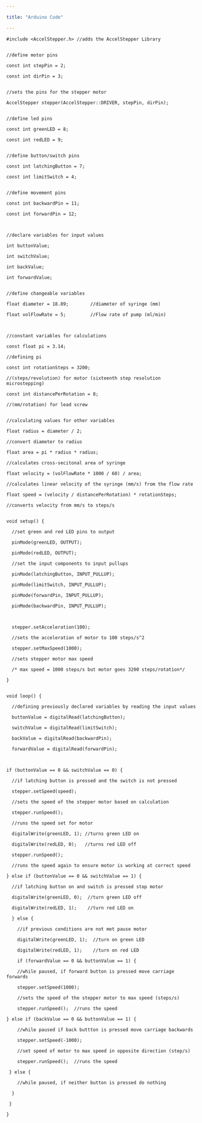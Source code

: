 ```yaml
---

title: "Arduino Code"

---
```



    #include <AccelStepper.h> //adds the AccelStepper Library


    //define motor pins

    const int stepPin = 2;

    const int dirPin = 3;


    //sets the pins for the stepper motor

    AccelStepper stepper(AccelStepper::DRIVER, stepPin, dirPin);


    //define led pins

    const int greenLED = 8;

    const int redLED = 9;


    //define button/switch pins

    const int latchingButton = 7;

    const int limitSwitch = 4;
    

    //define movement pins

    const int backwardPin = 11;

    const int forwardPin = 12;



    //declare variables for input values

    int buttonValue;

    int switchValue;

    int backValue;

    int forwardValue;


    //define changeable variables

    float diameter = 18.89;        //diameter of syringe (mm)

    float volFlowRate = 5;         //Flow rate of pump (ml/min)



    //constant variables for calculations

    const float pi = 3.14;      

    //defining pi
  
    const int rotationSteps = 3200;   

    //(steps/revolution) for motor (sixteenth step resolution microstepping)
  
    const int distancePerRotation = 8;   

    //(mm/rotation) for lead screw


    //calculating values for other variables

    float radius = diameter / 2;   

    //convert diameter to radius
  
    float area = pi * radius * radius;       

    //calculates cross-secitonal area of syringe
  
    float velocity = (volFlowRate * 1000 / 60) / area; 

    //calculates linear velocity of the syringe (mm/s) from the flow rate
  
    float speed = (velocity / distancePerRotation) * rotationSteps;  

    //converts velocity from mm/s to steps/s


    void setup() {

      //set green and red LED pins to output
  
      pinMode(greenLED, OUTPUT);
  
      pinMode(redLED, OUTPUT);
  
      //set the input components to input pullups
  
      pinMode(latchingButton, INPUT_PULLUP);
  
      pinMode(limitSwitch, INPUT_PULLUP);
  
      pinMode(forwardPin, INPUT_PULLUP);
  
      pinMode(backwardPin, INPUT_PULLUP);
  


      stepper.setAcceleration(100);         
  
      //sets the acceleration of motor to 100 steps/s^2
        
      stepper.setMaxSpeed(1000);            
  
      //sets stepper motor max speed
    
      /* max speed = 1000 steps/s but motor goes 3200 steps/rotation*/
  
    }


    void loop() {

      //defining previously declared variables by reading the input values
  
      buttonValue = digitalRead(latchingButton);
  
      switchValue = digitalRead(limitSwitch);
  
      backValue = digitalRead(backwardPin);
  
      forwardValue = digitalRead(forwardPin);
  


    if (buttonValue == 0 && switchValue == 0) {         
  
      //if latching button is pressed and the switch is not pressed
    
      stepper.setSpeed(speed);                          
    
      //sets the speed of the stepper motor based on calculation
      
      stepper.runSpeed();                               
    
      //runs the speed set for motor
      
      digitalWrite(greenLED, 1); //turns green LED on
    
      digitalWrite(redLED, 0);   //turns red LED off
    
      stepper.runSpeed();                  
    
      //runs the speed again to ensure motor is working at correct speed
      
    } else if (buttonValue == 0 && switchValue == 1) {  
  
      //if latching button on and switch is pressed stop motor
      
      digitalWrite(greenLED, 0);  //turn green LED off
    
      digitalWrite(redLED, 1);    //turn red LED on
    
      } else {                                            
  
        //if previous conditions are not met pause motor
      
        digitalWrite(greenLED, 1);  //turn on green LED
    
        digitalWrite(redLED, 1);    //turn on red LED
    
        if (forwardValue == 0 && buttonValue == 1) {      
    
        //while paused, if forward button is pressed move carriage forwards
      
        stepper.setSpeed(1000);                         
      
        //sets the speed of the stepper motor to max speed (steps/s)
          
        stepper.runSpeed();  //runs the speed
      
    } else if (backValue == 0 && buttonValue == 1) {  
    
        //while paused if back buttton is pressed move carriage backwards
        
        stepper.setSpeed(-1000);                        
      
        //set speed of motor to max speed in opposite direction (step/s)
  
        stepper.runSpeed();  //runs the speed
      
     } else {                                         
    
        //while paused, if neither button is pressed do nothing
  
      }
    
     }
  
    }
